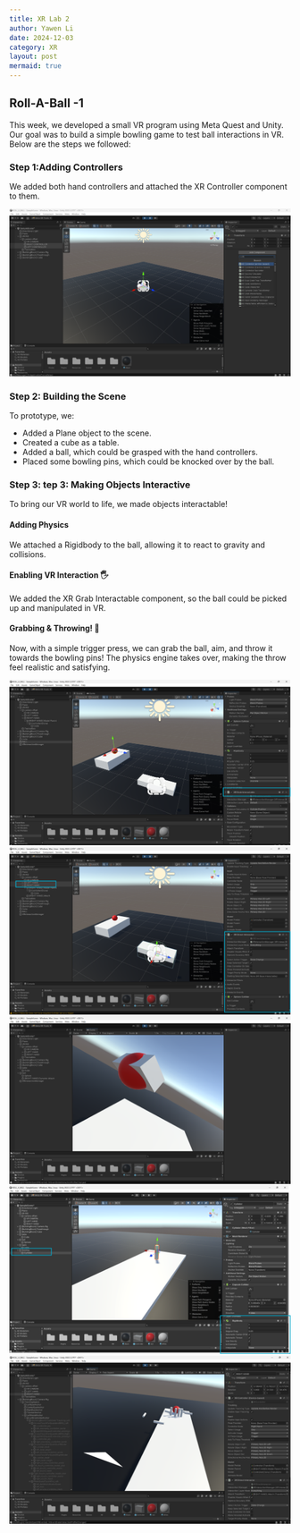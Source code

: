 ```yaml
---
title: XR Lab 2
author: Yawen Li
date: 2024-12-03
category: XR
layout: post
mermaid: true
---
```


## Roll-A-Ball -1 

This week, we developed a small VR program using Meta Quest and Unity. Our goal was to build a simple bowling game to test ball interactions in VR. Below are the steps we followed:

### Step 1:Adding Controllers
We added both hand controllers and attached the XR Controller component to them.

 ![Image 15](https://github.com/XRceci/ClassXR/raw/master/assets/image/15.png)

### Step 2: Building the Scene
To prototype, we:
- Added a Plane object to the scene.
- Created a cube as a table.
- Added a ball, which could be grasped with the hand controllers.
- Placed some bowling pins, which could be knocked over by the ball.

### Step 3: tep 3: Making Objects Interactive 
To bring our VR world to life, we made objects interactable!
####  Adding Physics 
We attached a Rigidbody to the ball, allowing it to react to gravity and collisions.

####  Enabling VR Interaction 🖐️
We added the XR Grab Interactable component, so the ball could be picked up and manipulated in VR.

####  Grabbing & Throwing! 🎳
Now, with a simple trigger press, we can grab the ball, aim, and throw it towards the bowling pins! The physics engine takes over, making the throw feel realistic and satisfying.

 ![Image 17](https://github.com/XRceci/ClassXR/raw/master/assets/image/17.png)
 ![Image 18](https://github.com/XRceci/ClassXR/raw/master/assets/image/18.png)
 ![Image 20](https://github.com/XRceci/ClassXR/raw/master/assets/image/20.png)
 ![Image 21](https://github.com/XRceci/ClassXR/raw/master/assets/image/21.png)
 ![Image 22](https://github.com/XRceci/ClassXR/raw/master/assets/image/22.png)




 
